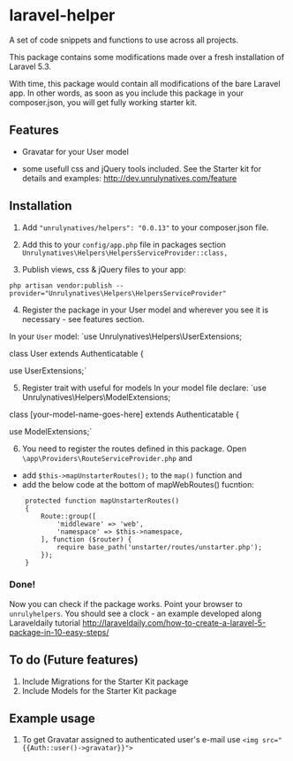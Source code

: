 # laravel-helper
A set of code snippets and functions to use across all projects. 

This package contains some modifications made over a fresh installation of Laravel 5.3. 

With time, this package would contain all modifications of the bare Laravel app. In other words, as soon as you include this package in your composer.json, you will get fully working starter kit.



## Features

- Gravatar for your User model

- some usefull css and jQuery tools included. See the Starter kit for details and examples: http://dev.unrulynatives.com/feature

## Installation

1. Add 
	`"unrulynatives/helpers": "0.0.13"`
to your composer.json file.

2. Add this to your `config/app.php` file in packages section
	`Unrulynatives\Helpers\HelpersServiceProvider::class,`

3. Publish views, css & jQuery files to your app:

`php artisan vendor:publish --provider="Unrulynatives\Helpers\HelpersServiceProvider"`

4. Register the package in your User model and wherever you see it is necessary - see features section.

In your `User` model:
`use Unrulynatives\Helpers\UserExtensions;




class User extends Authenticatable
{

use UserExtensions;`


5. Register trait with useful for models
In your model file declare:
`use Unrulynatives\Helpers\ModelExtensions;




class [your-model-name-goes-here] extends Authenticatable
{

use ModelExtensions;`

6. You need to register the routes defined in this package. Open `\app\Providers\RouteServiceProvider.php` and 

- add `$this->mapUnstarterRoutes();` to the `map()` function and
- add the below code at the bottom of mapWebRoutes() fucntion:

```
    protected function mapUnstarterRoutes()
    {
        Route::group([
            'middleware' => 'web',
            'namespace' => $this->namespace,
        ], function ($router) {
            require base_path('unstarter/routes/unstarter.php');
        });
    }
```    







### Done!
 Now you can check if the package works. Point your browser to `unrulyhelpers`. You should see a clock - an example developed along Laraveldaily tutorial http://laraveldaily.com/how-to-create-a-laravel-5-package-in-10-easy-steps/



## To do (Future features)

1. Include Migrations for the Starter Kit package
2. Include Models for the Starter Kit package


## Example usage

1. To get Gravatar assigned to authenticated user's e-mail use
`<img src="{{Auth::user()->gravatar}}">`